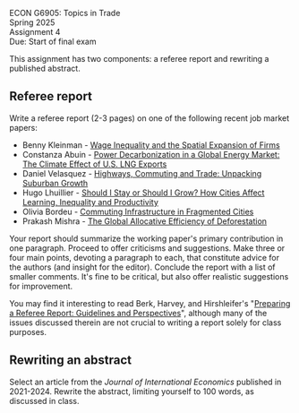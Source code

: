 ECON G6905: Topics in Trade\
Spring 2025\
Assignment 4\
Due: Start of final exam

This assignment has two components: a referee report and rewriting a published abstract.

## Referee report

Write a referee report (2-3 pages) on one of the following recent job market papers:
- Benny Kleinman - [Wage Inequality and the Spatial Expansion of Firms](https://www.bennykleinman.com/)
- Constanza Abuin - [Power Decarbonization in a Global Energy Market: The Climate Effect of U.S. LNG Exports](https://sites.harvard.edu/constanza-abuin/job-market-paper/)
- Daniel Velasquez - [Highways, Commuting and Trade: Unpacking Suburban Growth](https://dvelasquezc.github.io/research/JMP.html)
- Hugo Lhuillier - [Should I Stay or Should I Grow? How Cities Affect Learning, Inequality and Productivity](https://www.hugolhuillier.com/research)
- Olivia Bordeu - [Commuting Infrastructure in Fragmented Cities](https://www.oliviabordeu.com/)
- Prakash Mishra - [The Global Allocative Efficiency of Deforestation](https://dvelasquezc.github.io/research/JMP.html)


Your report should summarize the working paper's primary contribution in one paragraph.
Proceed to offer criticisms and suggestions.
Make three or four main points, devoting a paragraph to each, that constitute advice for the authors (and insight for the editor).
Conclude the report with a list of smaller comments.
It's fine to be critical, but also offer realistic suggestions for improvement.

You may find it interesting to read Berk, Harvey, and Hirshleifer's "[Preparing a Referee Report: Guidelines and Perspectives](https://papers.ssrn.com/sol3/papers.cfm?abstract_id=2547191)",
although many of the issues discussed therein are not crucial to writing a report solely for class purposes.

## Rewriting an abstract

Select an article from the *Journal of International Economics* published in 2021-2024.
Rewrite the abstract, limiting yourself to 100 words, as discussed in class.
<!-- Class discussion per https://courseworks2.columbia.edu/courses/214874/discussion_topics/1350514 -->
